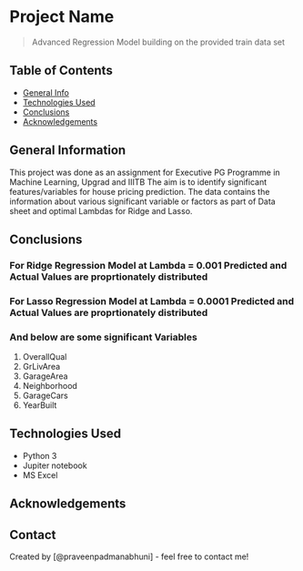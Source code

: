 # Project Name
>  Advanced Regression Model building on the provided train data set


## Table of Contents
* [General Info](#general-information)
* [Technologies Used](#technologies-used)
* [Conclusions](#conclusions)
* [Acknowledgements](#acknowledgements)

<!-- You can include any other section that is pertinent to your problem -->

## General Information
This project was done as an assignment for Executive PG Programme in Machine Learning, Upgrad and IIITB
The aim is to identify significant features/variables for house pricing prediction.
The data contains the information about various significant variable or factors as part of Data sheet and optimal Lambdas for Ridge and Lasso.

<!-- You don't have to answer all the questions - just the ones relevant to your project. -->

## Conclusions
### For Ridge Regression Model at Lambda = 0.001 Predicted and Actual Values are proprtionately distributed
### For Lasso Regression Model at Lambda = 0.0001 Predicted and Actual Values are proprtionately distributed

### And below are some significant Variables
1. OverallQual
2. GrLivArea
3. GarageArea
4. Neighborhood
5. GarageCars
6. YearBuilt

<!-- You don't have to answer all the questions - just the ones relevant to your project. -->


## Technologies Used
- Python 3
- Jupiter notebook
- MS Excel

<!-- As the libraries versions keep on changing, it is recommended to mention the version of library used in this project -->

## Acknowledgements



## Contact
Created by [@praveenpadmanabhuni] - feel free to contact me!


<!-- Optional -->
<!-- ## License -->
<!-- This project is open source and available under the [... License](). -->

<!-- You don't have to include all sections - just the one's relevant to your project -->